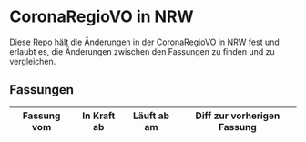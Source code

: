 # CoronaRegioVO in NRW

Diese Repo hält die Änderungen in der CoronaRegioVO in NRW fest und erlaubt es, die Änderungen zwischen den Fassungen zu finden und zu vergleichen.

## Fassungen

| Fassung vom        | In Kraft ab    | Läuft ab am    | Diff zur vorherigen Fassung |
| ------------------ | -------------- | -------------- | --------------------------- |
